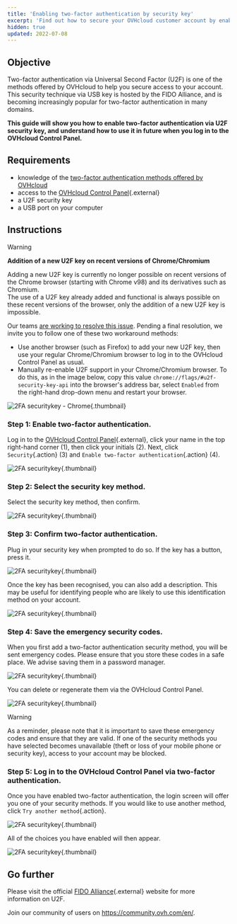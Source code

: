 ```yaml
---
title: 'Enabling two-factor authentication by security key'
excerpt: 'Find out how to secure your OVHcloud customer account by enabling two-factor authentication via U2F security key'
hidden: true
updated: 2022-07-08
---
```



## Objective

Two-factor authentication via Universal Second Factor (U2F) is one of the methods offered by OVHcloud to help you secure access to your account. This security technique via USB key is hosted by the FIDO Alliance, and is becoming increasingly popular for two-factor authentication in many domains.

**This guide will show you how to enable two-factor authentication via U2F security key, and understand how to use it in future when you log in to the OVHcloud Control Panel.**

## Requirements

- knowledge of the [two-factor authentication methods offered by OVHcloud](/pages/account_and_service_management/account_information/secure-ovhcloud-account-with-2fa)
- access to the [OVHcloud Control Panel](https://ca.ovh.com/auth/?action=gotomanager&from=https://www.ovh.com/asia/&ovhSubsidiary=asia){.external}
- a U2F security key
- a USB port on your computer

## Instructions

> [!warning]
> **Addition of a new U2F key on recent versions of Chrome/Chromium**
>
> Adding a new U2F key is currently no longer possible on recent versions of the Chrome browser (starting with Chrome v98) and its derivatives such as Chromium.<br>
> The use of a U2F key already added and functional is always possible on these recent versions of the browser, only the addition of a new U2F key is impossible.
>
> Our teams [are working to resolve this issue](https://customer-service.status-ovhcloud.com/incidents/wl6txzgvrym8). Pending a final resolution, we invite you to follow one of these two workaround methods:
>
> - Use another browser (such as Firefox) to add your new U2F key, then use your regular Chrome/Chromium browser to log in to the OVHcloud Control Panel as usual.
> - Manually re-enable U2F support in your Chrome/Chromium browser. To do this, as in the image below, copy this value `chrome://flags/#u2f-security-key-api` into the browser's address bar, select `Enabled` from the right-hand drop-down menu and restart your browser.
>
>![2FA securitykey - Chrome](images/chrome-u2f-support.png){.thumbnail}

### Step 1: Enable two-factor authentication.

Log in to the [OVHcloud Control Panel](https://ca.ovh.com/auth/?action=gotomanager&from=https://www.ovh.com/asia/&ovhSubsidiary=asia){.external}, click your name in the top right-hand corner (1), then click your initials (2). Next, click `Security`{.action} (3) and `Enable two-factor authentication`{.action} (4).

![2FA securitykey](images/hub2FA.png){.thumbnail}

### Step 2: Select the security key method.

Select the security key method, then confirm.

![2FA securitykey](images/2fakeyeditca.png){.thumbnail}

### Step 3: Confirm two-factor authentication.

Plug in your security key when prompted to do so. If the key has a button, press it. 

![2FA securitykey](images/2fakey2.png){.thumbnail}

Once the key has been recognised, you can also add a description. This may be useful for identifying people who are likely to use this identification method on your account.

![2FA securitykey](images/2fakey3.png){.thumbnail}

### Step 4: Save the emergency security codes.

When you first add a two-factor authentication security method, you will be sent emergency codes. Please ensure that you store these codes in a safe place. We advise saving them in a password manager.

![2FA securitykey](images/2facodes.png){.thumbnail}

You can delete or regenerate them via the OVHcloud Control Panel.

![2FA securitykey](images/2facodesaction.png){.thumbnail}

> [!warning]
>
> As a reminder, please note that it is important to save these emergency codes and ensure that they are valid. If one of the security methods you have selected becomes unavailable (theft or loss of your mobile phone or security key), access to your account may be blocked.
> 
> 

### Step 5: Log in to the OVHcloud Control Panel via two-factor authentication.

Once you have enabled two-factor authentication, the login screen will offer you one of your security methods. If you would like to use another method, click `Try another method`{.action}.

![2FA securitykey](images/mobile_auth.png){.thumbnail}

All of the choices you have enabled will then appear.

![2FA securitykey](images/backupcode_auth.png){.thumbnail}

## Go further

Please visit the official [FIDO Alliance](https://fidoalliance.org/){.external} website for more information on U2F.

Join our community of users on <https://community.ovh.com/en/>.
